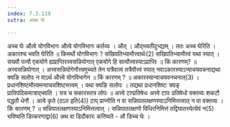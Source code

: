 ```yaml
---
index: 7.3.119
sutra: अच्च घेः

---
```

अच्च घेः औत्वे योगविभागः औत्वे योगविभागः कर्तव्यः । औत् । औद्भवतीदुभ्द्याम् । ततः अच्च घेरिति । अकारश्च भवति घेरिति ॥ किमर्थो योगविभागः ? सखिपतिभ्यामौत्त्वार्थः(2) सखिपतिभ्यामौत्त्वं यथा स्यात् । सख्यौ पत्यौ एकयोगे ह्यप्राप्तिरत्त्वसन्नियोगात् एकयोगे हि सत्यौत्त्वस्याऽप्राप्तिः ॥ किं कारणम्? ॥ अत्त्वसन्नियोगात् । अत्त्वसन्नियोगेनौत्त्वमुच्यते तेन यत्रैवात्वं तत्रैवौत्त्वं स्यात् नवाऽकारस्याऽन्वाचयवचनाद्यथा क्यङि सलोपः न वाऽर्थ औत्त्वे योगविभागेन ॥ किं कारणम् ? ॥ अकारस्यान्वाचयवनचनात्(3) । प्रधानशिष्टमौत्त्वमन्वाचयशिष्टमत्त्वम् । यथा क्यङि सलोपः । तद्यथा प्रधानशिष्टः क्यङ् प्रातिपदिकमात्राद्भवति । यत्र च सकारस्तत्र लोपः ॥ अत्त्वे टाप्प्रतिषेधः अत्त्वे टापः प्रतिषेधो वक्तव्यः शकटौ पद्धतौ धेनौ । अत्वे कृते (ठऽत इति(4)) टाप् प्राप्नोति न वा सन्निपातलक्षणस्याऽनिमित्तत्वात् न वा वक्तव्यः । किं कारणम् ? ॥ सन्निपातलक्षणस्याऽनिमित्तत्वात् । सन्निपातलक्षणो विधिरनिमित्तं तद्विघातस्येत्येवं न(5) भविष्यति डित्करणाद्वा(6) अथ वा डिदौकारः करिष्यते - औ डिच्च घेः ।